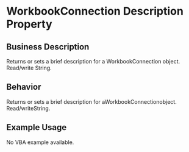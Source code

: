 # WorkbookConnection Description Property

## Business Description
Returns or sets a brief description for a WorkbookConnection object. Read/write String.

## Behavior
Returns or sets a brief description for aWorkbookConnectionobject. Read/writeString.

## Example Usage
No VBA example available.